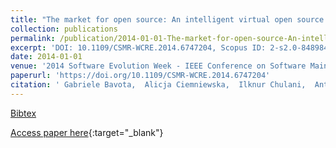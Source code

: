 ```yaml
---
title: "The market for open source: An intelligent virtual open source marketplace"
collection: publications
permalink: /publication/2014-01-01-The-market-for-open-source-An-intelligent-virtual-open-source-marketplace
excerpt: 'DOI: 10.1109/CSMR-WCRE.2014.6747204, Scopus ID: 2-s2.0-84898457037, Cited by: 10'
date: 2014-01-01
venue: '2014 Software Evolution Week - IEEE Conference on Software Maintenance, Reengineering, and Reverse Engineering, CSMR-WCRE 2014, Antwerp, Belgium, February 3-6, 2014'
paperurl: 'https://doi.org/10.1109/CSMR-WCRE.2014.6747204'
citation: ' Gabriele Bavota,  Alicja Ciemniewska,  Ilknur Chulani,  Antonio De,  Massimiliano Di Penta,  Davide Galletti,  Roberto Galoppini,  Thomas Gordon,  Pawel Kedziora,  Ilaria Lener,  Francesco Torelli,  Roberto Pratola,  Juliusz Pukacki,  Yacine Rebahi,  Sergio Villalonga, &quot;The market for open source: An intelligent virtual open source marketplace.&quot; 2014 Software Evolution Week - IEEE Conference on Software Maintenance, Reengineering, and Reverse Engineering, CSMR-WCRE 2014, Antwerp, Belgium, February 3-6, 2014, 2014.'
---
```

[Bibtex](https://dblp.org/rec/bib/conf/csmr/BavotaCCNPGGGKLTPPRV14)

[Access paper here](https://doi.org/10.1109/CSMR-WCRE.2014.6747204){:target="_blank"}
